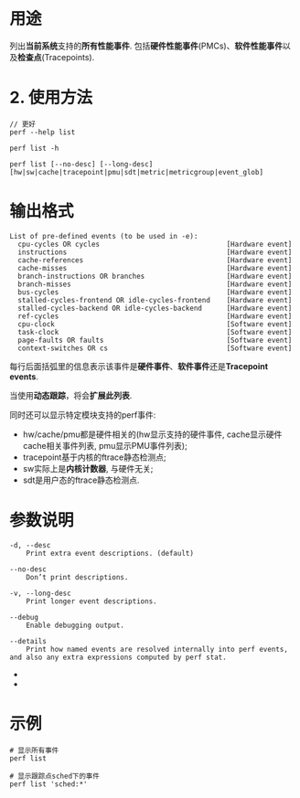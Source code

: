 

# 用途

列出**当前系统**支持的**所有性能事件**. 包括**硬件性能事件**(PMCs)、**软件性能事件**以及**检查点**(Tracepoints). 

# 2. 使用方法

```
// 更好
perf --help list

perf list -h
```

```
perf list [--no-desc] [--long-desc] [hw|sw|cache|tracepoint|pmu|sdt|metric|metricgroup|event_glob]
```

# 输出格式

```
List of pre-defined events (to be used in -e):
  cpu-cycles OR cycles                               [Hardware event]
  instructions                                       [Hardware event]
  cache-references                                   [Hardware event]
  cache-misses                                       [Hardware event]
  branch-instructions OR branches                    [Hardware event]
  branch-misses                                      [Hardware event]
  bus-cycles                                         [Hardware event]
  stalled-cycles-frontend OR idle-cycles-frontend    [Hardware event]
  stalled-cycles-backend OR idle-cycles-backend      [Hardware event]
  ref-cycles                                         [Hardware event]
  cpu-clock                                          [Software event]
  task-clock                                         [Software event]
  page-faults OR faults                              [Software event]
  context-switches OR cs                             [Software event]
```

每行后面括弧里的信息表示该事件是**硬件事件**、**软件事件**还是**Tracepoint events**. 


当使用**动态跟踪**，将会**扩展此列表**.  

同时还可以显示特定模块支持的perf事件: 

* hw/cache/pmu都是硬件相关的(hw显示支持的硬件事件, cache显示硬件cache相关事件列表, pmu显示PMU事件列表);
* tracepoint基于内核的ftrace静态检测点; 
* sw实际上是**内核计数器**, 与硬件无关; 
* sdt是用户态的ftrace静态检测点.

# 参数说明

```
-d, --desc
    Print extra event descriptions. (default)

--no-desc
    Don’t print descriptions.

-v, --long-desc
    Print longer event descriptions.

--debug
    Enable debugging output.

--details
    Print how named events are resolved internally into perf events, and also any extra expressions computed by perf stat.
```

* 
* 

##


# 示例

```
# 显示所有事件
perf list

# 显示跟踪点sched下的事件
perf list 'sched:*'
```

